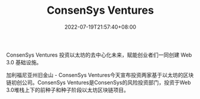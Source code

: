﻿---
weight: 
title: "ConsenSys Ventures"
description: "ConsenSys Ventures 投资以太坊的去中心化未来，赋能创业者们一同创建 Web 3.0 基础设施"
date: 2022-07-19T21:57:40+08:00
lastmod: 2022-07-19T16:45:40+08:00
draft: false
authors: ["june"]
featuredImage: "consensys-ventures.jpg"
link: "https://www.cypherhunter.com/zh-hans/p/consensys-ventures/"
tags: ["投资机构","ConsenSys Ventures"]
categories: ["navigation"]
navigation: ["投资机构"]
lightgallery: true
toc: true
pinned: false
recommend: false
recommend1: false
---
ConsenSys Ventures 投资以太坊的去中心化未来，赋能创业者们一同创建 Web 3.0 基础设施。

加利福尼亚州旧金山 - ConsenSys Ventures今天宣布投资两家基于以太坊的区块链初创公司。ConsenSys Ventures是ConsenSys的风险投资部门，投资于Web 3.0堆栈上下的前种子和种子阶段以太坊区块链项目。